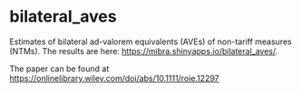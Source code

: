 # bilateral_aves
Estimates of bilateral ad-valorem equivalents (AVEs) of non-tariff measures (NTMs). The results are here: https://mibra.shinyapps.io/bilateral_aves/.

The paper can be found at https://onlinelibrary.wiley.com/doi/abs/10.1111/roie.12297

